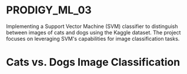 # PRODIGY_ML_03
Implementing a Support Vector Machine (SVM) classifier to distinguish between images of cats and dogs using the Kaggle dataset. The project focuses on leveraging SVM's capabilities for image classification tasks.
# Cats vs. Dogs Image Classification